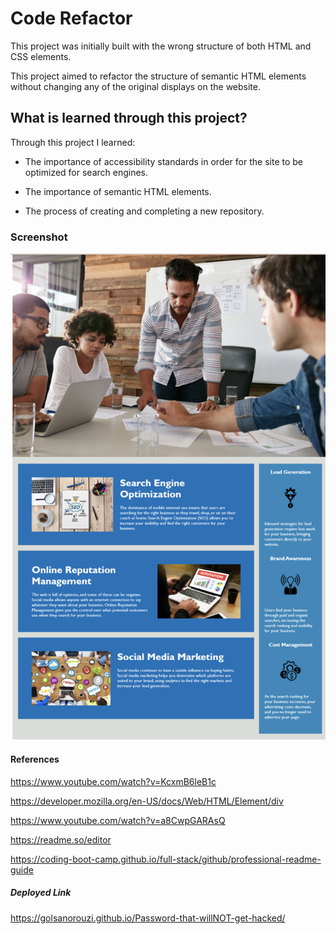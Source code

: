 
# Code Refactor

This project was initially built with the wrong structure of both HTML and CSS elements.

This project aimed to refactor the structure of semantic HTML elements without changing any of the original displays on the website.

## What is learned through this project?
Through this project I learned:

- The importance of accessibility standards in order for the site to be optimized for search engines.

- The importance of semantic HTML elements.

- The process of creating and completing a new repository.

### Screenshot
![screenshot](https://github.com/Golsanorouzi/Potentials-of-Web-Development/blob/main/assets/images/Screen%20Shot%202022-07-11%20at%204.15.21%20PM.png)

#### References
https://www.youtube.com/watch?v=KcxmB6leB1c

https://developer.mozilla.org/en-US/docs/Web/HTML/Element/div

https://www.youtube.com/watch?v=a8CwpGARAsQ

https://readme.so/editor

https://coding-boot-camp.github.io/full-stack/github/professional-readme-guide

##### Deployed Link
https://golsanorouzi.github.io/Password-that-willNOT-get-hacked/